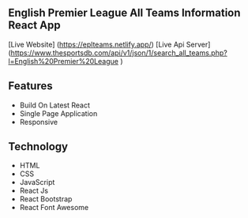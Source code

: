 ## English Premier League All Teams Information React App
[Live Website] (https://eplteams.netlify.app/)
[Live Api Server] (https://www.thesportsdb.com/api/v1/json/1/search_all_teams.php?l=English%20Premier%20League
)

## Features
* Build On Latest React
* Single Page Application
* Responsive

## Technology
* HTML
* CSS
* JavaScript
* React Js
* React Bootstrap
* React Font Awesome

